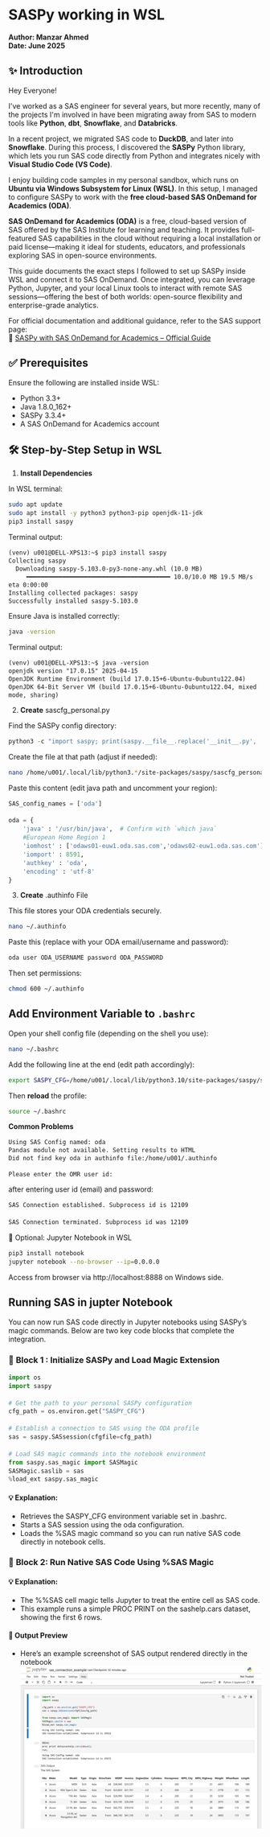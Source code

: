 # SASPy working in WSL

**Author:  Manzar Ahmed**</br>
**Date: June 2025**

## ✨ Introduction

Hey Everyone!

I've worked as a SAS engineer for several years, but more recently, many of the projects I'm involved in have been migrating away from SAS to modern tools like **Python**, **dbt**, **Snowflake**, and **Databricks**.

In a recent project, we migrated SAS code to **DuckDB**, and later into **Snowflake**. During this process, I discovered the **SASPy** Python library, which lets you run SAS code directly from Python and integrates nicely with **Visual Studio Code (VS Code)**.

I enjoy building code samples in my personal sandbox, which runs on **Ubuntu via Windows Subsystem for Linux (WSL)**. In this setup, I managed to configure SASPy to work with the **free cloud-based SAS OnDemand for Academics (ODA)**.

**SAS OnDemand for Academics (ODA)** is a free, cloud-based version of SAS offered by the SAS Institute for learning and teaching. It provides full-featured SAS capabilities in the cloud without requiring a local installation or paid license—making it ideal for students, educators, and professionals exploring SAS in open-source environments.

This guide documents the exact steps I followed to set up SASPy inside WSL and connect it to SAS OnDemand. Once integrated, you can leverage Python, Jupyter, and your local Linux tools to interact with remote SAS sessions—offering the best of both worlds: open-source flexibility and enterprise-grade analytics.

For official documentation and additional guidance, refer to the SAS support page:  
🔗 [SASPy with SAS OnDemand for Academics – Official Guide](https://support.sas.com/ondemand/saspy.html)


## ✅ Prerequisites
Ensure the following are installed inside WSL:
* Python 3.3+
* Java 1.8.0_162+
* SASPy 3.3.4+
* A SAS OnDemand for Academics account

## 🛠️ Step-by-Step Setup in WSL
1. **Install Dependencies**

In WSL terminal:
```bash
sudo apt update
sudo apt install -y python3 python3-pip openjdk-11-jdk
pip3 install saspy
```

Terminal output:
```terminal
(venv) u001@DELL-XPS13:~$ pip3 install saspy
Collecting saspy
  Downloading saspy-5.103.0-py3-none-any.whl (10.0 MB)
     ━━━━━━━━━━━━━━━━━━━━━━━━━━━━━━━━━━━━━━━━ 10.0/10.0 MB 19.5 MB/s eta 0:00:00
Installing collected packages: saspy
Successfully installed saspy-5.103.0
```

Ensure Java is installed correctly:

```bash
java -version
```
Terminal output:
```terminal
(venv) u001@DELL-XPS13:~$ java -version
openjdk version "17.0.15" 2025-04-15
OpenJDK Runtime Environment (build 17.0.15+6-Ubuntu-0ubuntu122.04)
OpenJDK 64-Bit Server VM (build 17.0.15+6-Ubuntu-0ubuntu122.04, mixed mode, sharing)
```

2. **Create** sascfg_personal.py

Find the SASPy config directory:

```py
python3 -c "import saspy; print(saspy.__file__.replace('__init__.py', 'sascfg_personal.py'))"
```

Create the file at that path (adjust if needed):

```bash
nano /home/u001/.local/lib/python3.*/site-packages/saspy/sascfg_personal.py
```

Paste this content (edit java path and uncomment your region):
```python
SAS_config_names = ['oda']

oda = {
    'java' : '/usr/bin/java',  # Confirm with `which java`
    #European Home Region 1
    'iomhost' : ['odaws01-euw1.oda.sas.com','odaws02-euw1.oda.sas.com'],
    'iomport' : 8591,
    'authkey' : 'oda',
    'encoding' : 'utf-8'
}
```

3. **Create** .authinfo File

This file stores your ODA credentials securely.
```bash
nano ~/.authinfo
```

Paste this (replace with your ODA email/username and password):
```bash
oda user ODA_USERNAME password ODA_PASSWORD
```

Then set permissions:
```bash
chmod 600 ~/.authinfo
```


## **Add Environment Variable to** `.bashrc`
Open your shell config file (depending on the shell you use):
```bash
nano ~/.bashrc
```
Add the following line at the end (edit path accordingly):
```bash
export SASPY_CFG=/home/u001/.local/lib/python3.10/site-packages/saspy/sascfg_personal.py
```
Then **reload** the profile:
```bash
source ~/.bashrc
```


**Common Problems**

```terminal
Using SAS Config named: oda
Pandas module not available. Setting results to HTML
Did not find key oda in authinfo file:/home/u001/.authinfo

Please enter the OMR user id: 
```


after entering user id (email) and password:

```bash
SAS Connection established. Subprocess id is 12109

SAS Connection terminated. Subprocess id was 12109
```

🧪 Optional: Jupyter Notebook in WSL

```bash
pip3 install notebook
jupyter notebook --no-browser --ip=0.0.0.0


```

Access from browser via http://localhost:8888 on Windows side.


## **Running SAS** in jupter Notebook
You can now run SAS code directly in Jupyter notebooks using SASPy’s magic commands. Below are two key code blocks that complete the integration.

### 🧱 **Block 1** : Initialize SASPy and Load Magic Extension
```python
import os
import saspy

# Get the path to your personal SASPy configuration
cfg_path = os.environ.get("SASPY_CFG")

# Establish a connection to SAS using the ODA profile
sas = saspy.SASsession(cfgfile=cfg_path)

# Load SAS magic commands into the notebook environment
from saspy.sas_magic import SASMagic
SASMagic.saslib = sas
%load_ext saspy.sas_magic
```

#### 💡 Explanation:
* Retrieves the SASPY_CFG environment variable set in .bashrc.
* Starts a SAS session using the oda configuration.
* Loads the %SAS magic command so you can run native SAS code directly in notebook cells.

### 🧾 **Block 2**: Run Native SAS Code Using %SAS Magic
#### 💡 Explanation:
* The %%SAS cell magic tells Jupyter to treat the entire cell as SAS code.
* This example runs a simple PROC PRINT on the sashelp.cars dataset, showing the first 6 rows.

#### 📸 Output Preview
* Here’s an example screenshot of SAS output rendered directly in the notebook
![Notebook SASPy Test](markdown_images/notebook-saspy-test.jpg)

